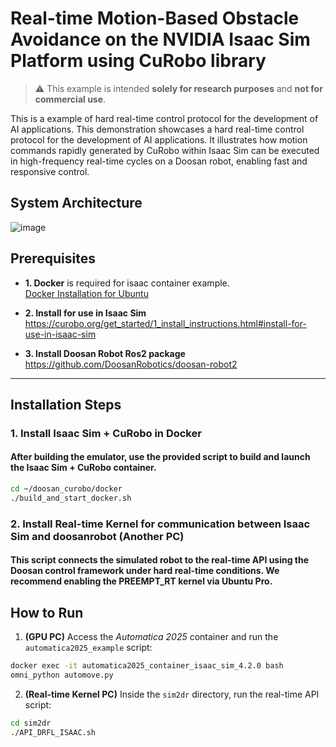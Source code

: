 # Real-time Motion-Based Obstacle Avoidance on the NVIDIA Isaac Sim Platform using CuRobo library

> ⚠️ This example is intended **solely for research purposes** and **not for commercial use**.

This is a example of hard real-time control protocol for the development of AI applications.
This demonstration showcases a hard real-time control protocol for the development of AI applications.
It illustrates how motion commands rapidly generated by CuRobo within Isaac Sim can be executed in high-frequency real-time cycles on a Doosan robot, enabling fast and responsive control.


## System Architecture

![image](https://github.com/user-attachments/assets/73545ffb-9634-4cae-ac84-c2787ab4eba5)


## Prerequisites

- **1. Docker** is required for isaac container example.  
  [Docker Installation for Ubuntu](https://docs.docker.com/engine/install/ubuntu/)
  
- **2. Install for use in Isaac Sim** 
  https://curobo.org/get_started/1_install_instructions.html#install-for-use-in-isaac-sim

- **3. Install Doosan Robot Ros2 package** 
  https://github.com/DoosanRobotics/doosan-robot2


---

## Installation Steps
### 1. Install Isaac Sim + CuRobo in Docker
#### After building the emulator, use the provided script to build and launch the Isaac Sim + CuRobo container.
```bash
cd ~/doosan_curobo/docker
./build_and_start_docker.sh
```

### 2. Install Real-time Kernel for communication between Isaac Sim and doosanrobot (Another PC) 
####  This script connects the simulated robot to the real-time API using the Doosan control framework under hard real-time conditions. We recommend enabling the PREEMPT_RT kernel via Ubuntu Pro.




## How to Run

1. **(GPU PC)** Access the *Automatica 2025* container and run the `automatica2025_example` script:

```bash
docker exec -it automatica2025_container_isaac_sim_4.2.0 bash
omni_python automove.py
```

2. **(Real-time Kernel PC)** Inside the `sim2dr` directory, run the real-time API script:

```bash
cd sim2dr
./API_DRFL_ISAAC.sh
```
